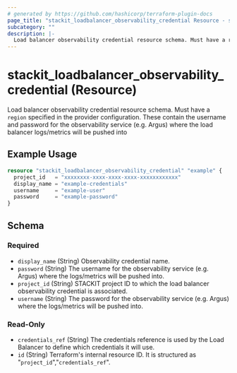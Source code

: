 ```yaml
---
# generated by https://github.com/hashicorp/terraform-plugin-docs
page_title: "stackit_loadbalancer_observability_credential Resource - stackit"
subcategory: ""
description: |-
  Load balancer observability credential resource schema. Must have a region specified in the provider configuration. These contain the username and password for the observability service (e.g. Argus) where the load balancer logs/metrics will be pushed into
---
```


# stackit_loadbalancer_observability_credential (Resource)

Load balancer observability credential resource schema. Must have a `region` specified in the provider configuration. These contain the username and password for the observability service (e.g. Argus) where the load balancer logs/metrics will be pushed into

## Example Usage

```terraform
resource "stackit_loadbalancer_observability_credential" "example" {
  project_id   = "xxxxxxxx-xxxx-xxxx-xxxx-xxxxxxxxxxxx"
  display_name = "example-credentials"
  username     = "example-user"
  password     = "example-password"
}
```

<!-- schema generated by tfplugindocs -->
## Schema

### Required

- `display_name` (String) Observability credential name.
- `password` (String) The username for the observability service (e.g. Argus) where the logs/metrics will be pushed into.
- `project_id` (String) STACKIT project ID to which the load balancer observability credential is associated.
- `username` (String) The password for the observability service (e.g. Argus) where the logs/metrics will be pushed into.

### Read-Only

- `credentials_ref` (String) The credentials reference is used by the Load Balancer to define which credentials it will use.
- `id` (String) Terraform's internal resource ID. It is structured as "`project_id`","`credentials_ref`".
